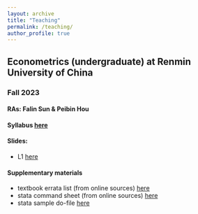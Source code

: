 ```yaml
---
layout: archive
title: "Teaching"
permalink: /teaching/
author_profile: true
---
```


## Econometrics (undergraduate) at Renmin University of China
### Fall 2023
#### RAs: Falin Sun & Peibin Hou

#### Syllabus [here](/files/syllabus_econometrics_23fall.pdf)

#### Slides:
- L1 [here](/files/L1.pdf)

#### Supplementary materials
- textbook errata list (from online sources) [here](/files/ErrataList.pdf)
- stata command sheet (from online sources) [here](/files/SataSheets.pdf)
- stata sample do-file [here](/files/sample.do)


